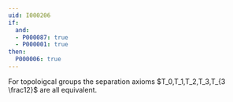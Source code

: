 ```yaml
---
uid: I000206
if:
  and:
  - P000087: true
  - P000001: true
then:
  P000006: true
---
```


For topoloigcal groups the separation axioms $T_0,T_1,T_2,T_3,T_{3 \frac12}$ are all equivalent.

